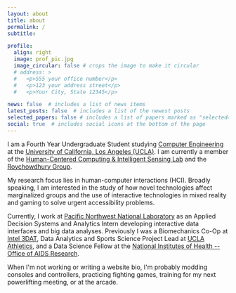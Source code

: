 ```yaml
---
layout: about
title: about
permalink: /
subtitle:

profile:
  align: right
  image: prof_pic.jpg
  image_circular: false # crops the image to make it circular
  # address: >
  #   <p>555 your office number</p>
  #   <p>123 your address street</p>
  #   <p>Your City, State 12345</p>

news: false  # includes a list of news items
latest_posts: false  # includes a list of the newest posts
selected_papers: false # includes a list of papers marked as "selected={true}"
social: true  # includes social icons at the bottom of the page
---
```


I am a Fourth Year Undergraduate Student studying [Computer Engineering](https://www.ucla.edu/) at the [University of California, Los Angeles (UCLA)](https://www.ucla.edu/). I am currently a member of the [Human-Centered Computing & Intelligent Sensing Lab](https://hilab.dev/) and the [Roychowdhury Group](https://www.vwaniroychowdhury.com/).

My research focus lies in human-computer interactions (HCI). Broadly speaking, I am interested in the study of how novel technologies affect marginalized groups and the use of interactive technologies in mixed reality and gaming to solve urgent accessibility problems.

Currently, I work at [Pacific Northwest National Laboratory](https://www.pnnl.gov/) as an Applied Decision Systems and Analytics Intern developing interactive data interfaces and big data analyses. Previously I was a Biomechanics Co-Op at [Intel 3DAT](https://www.intel.com/content/www/us/en/architecture-and-technology/3d-athlete-tracking.html), Data Analytics and Sports Science Project Lead at [UCLA Athletics](https://uclabruins.com/), and a Data Science Fellow at the [National Institutes of Health -- Office of AIDS Research](https://www.oar.nih.gov/).


When I'm not working or writing a website bio, I'm probably modding consoles and controllers, practicing fighting games, training for my next powerlifting meeting, or at the arcade.

<!-- Write your biography here. Tell the world about yourself. Link to your favorite [subreddit](http://reddit.com). You can put a picture in, too. The code is already in, just name your picture `prof_pic.jpg` and put it in the `img/` folder. -->

<!-- Put your address / P.O. box / other info right below your picture. You can also disable any of these elements by editing `profile` property of the YAML header of your `_pages/about.md`. Edit `_bibliography/papers.bib` and Jekyll will render your [publications page](/al-folio/publications/) automatically. -->

<!-- Link to your social media connections, too. This theme is set up to use [Font Awesome icons](http://fortawesome.github.io/Font-Awesome/) and [Academicons](https://jpswalsh.github.io/academicons/), like the ones below. Add your Facebook, Twitter, LinkedIn, Google Scholar, or just disable all of them. -->
